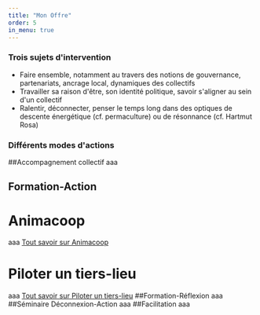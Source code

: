 ```yaml
---
title: "Mon Offre"
order: 5
in_menu: true
---
```

### Trois sujets d'intervention
- Faire ensemble, notamment au travers des notions de gouvernance, partenariats, ancrage local, dynamiques des collectifs
- Travailler sa raison d'être, son identité politique, savoir s'aligner au sein d'un collectif
- Ralentir, déconnecter, penser le temps long dans des optiques de descente énergétique (cf. permaculture) ou de résonnance (cf. Hartmut Rosa)

### Différents modes d'actions 
##Accompagnement collectif
aaa
## Formation-Action
# Animacoop
aaa
[Tout savoir sur Animacoop](https://www.animacoop.net)
# Piloter un tiers-lieu
aaa
[Tout savoir sur Piloter un tiers-lieu](https://sudtierslieux.fr/formation/piloter-un-tiers-lieu/)
##Formation-Réflexion
aaa
##Séminaire Déconnexion-Action
aaa
##Facilitation
aaa 